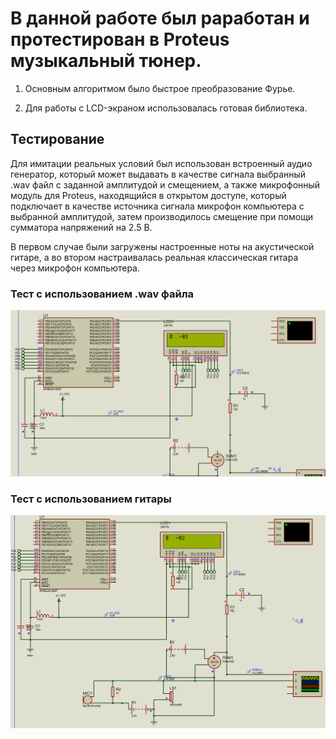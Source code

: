 # В данной работе был раработан и протестирован в Proteus музыкальный тюнер.

1. Основным алгоритмом было быстрое преобразование Фурье.

2. Для работы с LCD-экраном использовалась готовая библиотека.

## Тестирование

Для имитации реальных условий был использован встроенный аудио генератор, который может выдавать в качестве сигнала выбранный .wav файл с заданной амплитудой и смещением, а также микрофонный модуль для Proteus, находящийся в открытом доступе, который подключает в качестве источника сигнала микрофон компьютера с выбранной амплитудой, затем производилось смещение при помощи сумматора напряжений на 2.5 В.

В первом случае были загружены настроенные ноты на акустической гитаре, а во втором настраивалась реальная классическая гитара через микрофон компьютера.

### Тест с использованием .wav файла
![Test1](https://github.com/Kirill0901/MyTunerForAtmega/blob/main/Images/Test1.png)

### Тест с использованием гитары
![Test2](https://github.com/Kirill0901/MyTunerForAtmega/blob/main/Images/Test2.png)
